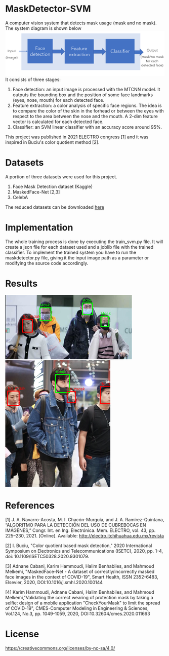 # MaskDetector-SVM
A computer vision system that detects mask usage (mask and no mask).
The system diagram is shown below
![Mask Detection Diagram](./image/MaskDetector%20diagram.png)
It consists of three stages:
1) Face detection: an input image is processed with the MTCNN model. It outputs the bounding box and the position of some face landmarks (eyes, nose, mouth) for each detected face.
2) Feature extraction: a color analysis of specific face regions. The idea is to compare the color of the skin in the forhead or between the eyes with respect to the area between the nose and the mouth. A 2-dim feature vector is calculated for each detected face.
3) Classifier: an SVM linear classifier with an accuracy score around 95%.

This project was published in 2021 ELECTRO congress [1] and it was inspired in Buciu's color quotient method [2].

# Datasets
A portion of three datasets were used for this project.
1) Face Mask Detection dataset (Kaggle)
2) MaskedFace-Net [2,3]
3) CelebA

The reduced datasets can be downloaded [here](https://drive.google.com/drive/folders/1-1iwVY7gzeKFAERmCEPkn-W_MK2Y4A6r?usp=sharing)

# Implementation
The whole training process is done by executing the train_svm.py file. It will create a json file for each dataset used and a joblib file with the trained classifier.
To implement the trained system you have to run the maskdetector.py file, giving it the input image path as a parameter or modifying the source code accordingly.


# Results
![result 9](./data/result_9.png) ![result 5](./data/result_5.png)


# References
[1] J. A. Navarro-Acosta, M. I. Chacón-Murguía, and J. A. Ramírez-Quintana, “ALGORITMO PARA LA DETECCIÓN DEL USO DE CUBREBOCAS EN IMÁGENES,” Congr. Int. en Ing. Electrónica. Mem. ELECTRO, vol. 43, pp. 225–230, 2021. [Online]. Available: http://electro.itchihuahua.edu.mx/revista

[2] I. Buciu, "Color quotient based mask detection," 2020 International Symposium on Electronics and Telecommunications (ISETC), 2020, pp. 1-4, doi: 10.1109/ISETC50328.2020.9301079.

[3] Adnane Cabani, Karim Hammoudi, Halim Benhabiles, and Mahmoud Melkemi, "MaskedFace-Net - A dataset of correctly/incorrectly masked face images in the context of COVID-19", Smart Health, ISSN 2352-6483, Elsevier, 2020, DOI:10.1016/j.smhl.2020.100144

[4] Karim Hammoudi, Adnane Cabani, Halim Benhabiles, and Mahmoud Melkemi,"Validating the correct wearing of protection mask by taking a selfie: design of a mobile application "CheckYourMask" to limit the spread of COVID-19", CMES-Computer Modeling in Engineering & Sciences, Vol.124, No.3, pp. 1049-1059, 2020, DOI:10.32604/cmes.2020.011663

# License
https://creativecommons.org/licenses/by-nc-sa/4.0/


